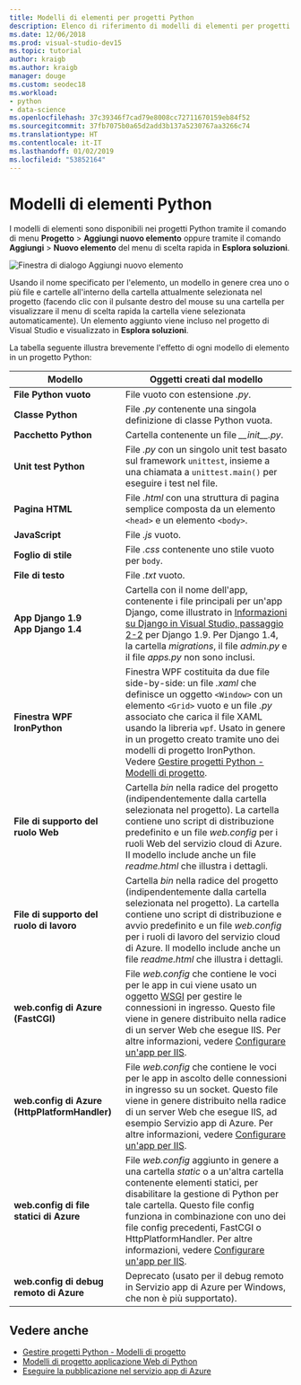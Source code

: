```yaml
---
title: Modelli di elementi per progetti Python
description: Elenco di riferimento di modelli di elementi per progetti Python disponibili nella finestra di dialogo Aggiungi > Nuovo elemento in Visual Studio.
ms.date: 12/06/2018
ms.prod: visual-studio-dev15
ms.topic: tutorial
author: kraigb
ms.author: kraigb
manager: douge
ms.custom: seodec18
ms.workload:
- python
- data-science
ms.openlocfilehash: 37c39346f7cad79e8008cc72711670159eb84f52
ms.sourcegitcommit: 37fb7075b0a65d2add3b137a5230767aa3266c74
ms.translationtype: HT
ms.contentlocale: it-IT
ms.lasthandoff: 01/02/2019
ms.locfileid: "53852164"
---
```

# <a name="python-item-templates"></a>Modelli di elementi Python

I modelli di elementi sono disponibili nei progetti Python tramite il comando di menu **Progetto** > **Aggiungi nuovo elemento** oppure tramite il comando **Aggiungi** > **Nuovo elemento** del menu di scelta rapida in **Esplora soluzioni**.

![Finestra di dialogo Aggiungi nuovo elemento](media/project-item-templates.png)

Usando il nome specificato per l'elemento, un modello in genere crea uno o più file e cartelle all'interno della cartella attualmente selezionata nel progetto (facendo clic con il pulsante destro del mouse su una cartella per visualizzare il menu di scelta rapida la cartella viene selezionata automaticamente). Un elemento aggiunto viene incluso nel progetto di Visual Studio e visualizzato in **Esplora soluzioni**.

La tabella seguente illustra brevemente l'effetto di ogni modello di elemento in un progetto Python:

| Modello | Oggetti creati dal modello |
| --- | --- |
| **File Python vuoto** | File vuoto con estensione *.py*. |
| **Classe Python** | File *.py* contenente una singola definizione di classe Python vuota. |
| **Pacchetto Python** | Cartella contenente un file *\_\_init\_\_.py*. |
| **Unit test Python** | File *.py* con un singolo unit test basato sul framework `unittest`, insieme a una chiamata a `unittest.main()` per eseguire i test nel file. |
| **Pagina HTML** | File *.html* con una struttura di pagina semplice composta da un elemento `<head>` e un elemento `<body>`. |
| **JavaScript** | File *.js* vuoto. |
| **Foglio di stile** | File *.css* contenente uno stile vuoto per `body`. |
| **File di testo** | File *.txt* vuoto. |
| **App Django 1.9**<br/>**App Django 1.4** | Cartella con il nome dell'app, contenente i file principali per un'app Django, come illustrato in [Informazioni su Django in Visual Studio, passaggio 2-2](learn-django-in-visual-studio-step-02-create-an-app.md#step-2-1-create-an-app-with-a-default-structure) per Django 1.9. Per Django 1.4, la cartella *migrations*, il file *admin.py* e il file *apps.py* non sono inclusi. |
| **Finestra WPF IronPython** | Finestra WPF costituita da due file side-by-side: un file *.xaml* che definisce un oggetto `<Window>` con un elemento `<Grid>` vuoto e un file *.py* associato che carica il file XAML usando la libreria `wpf`. Usato in genere in un progetto creato tramite uno dei modelli di progetto IronPython. Vedere [Gestire progetti Python - Modelli di progetto](managing-python-projects-in-visual-studio.md#project-templates). |
| **File di supporto del ruolo Web** | Cartella *bin* nella radice del progetto (indipendentemente dalla cartella selezionata nel progetto). La cartella contiene uno script di distribuzione predefinito e un file *web.config* per i ruoli Web del servizio cloud di Azure. Il modello include anche un file *readme.html* che illustra i dettagli. |
| **File di supporto del ruolo di lavoro** | Cartella *bin* nella radice del progetto (indipendentemente dalla cartella selezionata nel progetto). La cartella contiene uno script di distribuzione e avvio predefinito e un file *web.config* per i ruoli di lavoro del servizio cloud di Azure. Il modello include anche un file *readme.html* che illustra i dettagli. |
| **web.config di Azure (FastCGI)** | File *web.config* che contiene le voci per le app in cui viene usato un oggetto [WSGI](https://wsgi.readthedocs.io/en/latest/) per gestire le connessioni in ingresso. Questo file viene in genere distribuito nella radice di un server Web che esegue IIS. Per altre informazioni, vedere [Configurare un'app per IIS](configure-web-apps-for-iis-windows.md). |
| **web.config di Azure (HttpPlatformHandler)** | File *web.config* che contiene le voci per le app in ascolto delle connessioni in ingresso su un socket. Questo file viene in genere distribuito nella radice di un server Web che esegue IIS, ad esempio Servizio app di Azure. Per altre informazioni, vedere [Configurare un'app per IIS](configure-web-apps-for-iis-windows.md). |
| **web.config di file statici di Azure** | File *web.config* aggiunto in genere a una cartella *static* o a un'altra cartella contenente elementi statici, per disabilitare la gestione di Python per tale cartella. Questo file config funziona in combinazione con uno dei file config precedenti, FastCGI o HttpPlatformHandler. Per altre informazioni, vedere [Configurare un'app per IIS](configure-web-apps-for-iis-windows.md). |
| **web.config di debug remoto di Azure** | Deprecato (usato per il debug remoto in Servizio app di Azure per Windows, che non è più supportato). |

## <a name="see-also"></a>Vedere anche

- [Gestire progetti Python - Modelli di progetto](managing-python-projects-in-visual-studio.md#project-templates)
- [Modelli di progetto applicazione Web di Python](python-web-application-project-templates.md)
- [Eseguire la pubblicazione nel servizio app di Azure](publishing-python-web-applications-to-azure-from-visual-studio.md)
